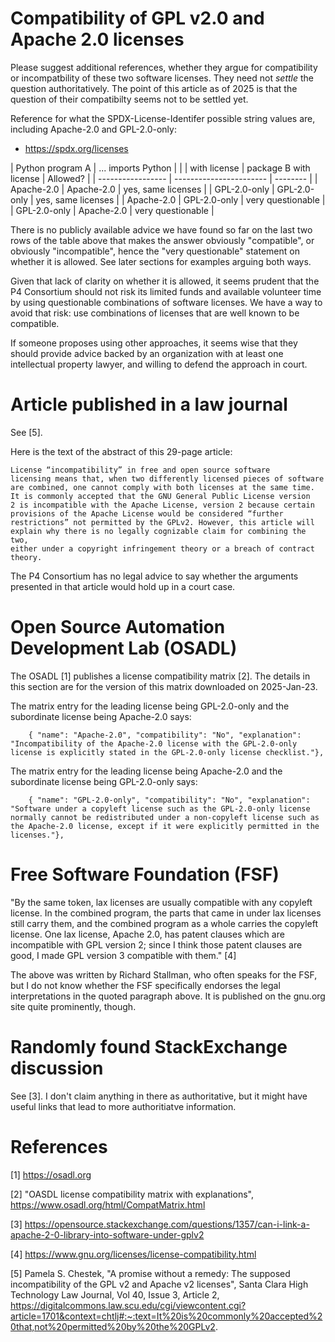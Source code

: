 # Compatibility of GPL v2.0 and Apache 2.0 licenses

Please suggest additional references, whether they argue for
compatibility or incompatbility of these two software licenses.  They
need not _settle_ the question authoritatively.  The point of this
article as of 2025 is that the question of their compatibilty seems
not to be settled yet.

Reference for what the SPDX-License-Identifer possible string values
are, including Apache-2.0 and GPL-2.0-only:

+ https://spdx.org/licenses

| Python program A  |  ... imports Python     |          |
| with license      |  package B with license | Allowed? |
| ----------------- | ----------------------- | -------- |
| Apache-2.0        | Apache-2.0              | yes, same licenses |
| GPL-2.0-only      | GPL-2.0-only            | yes, same licenses |
| Apache-2.0        | GPL-2.0-only            | very questionable |
| GPL-2.0-only      | Apache-2.0              | very questionable |

There is no publicly available advice we have found so far on the last
two rows of the table above that makes the answer obviously
"compatible", or obviously "incompatible", hence the "very
questionable" statement on whether it is allowed.  See later sections
for examples arguing both ways.

Given that lack of clarity on whether it is allowed, it seems prudent
that the P4 Consortium should not risk its limited funds and available
volunteer time by using questionable combinations of software
licenses.  We have a way to avoid that risk: use combinations of
licenses that are well known to be compatible.

If someone proposes using other approaches, it seems wise that they
should provide advice backed by an organization with at least one
intellectual property lawyer, and willing to defend the approach in
court.


# Article published in a law journal

See [5].

Here is the text of the abstract of this 29-page article:

    License “incompatibility” in free and open source software
    licensing means that, when two differently licensed pieces of software
    are combined, one cannot comply with both licenses at the same time.
    It is commonly accepted that the GNU General Public License version
    2 is incompatible with the Apache License, version 2 because certain
    provisions of the Apache License would be considered “further
    restrictions” not permitted by the GPLv2. However, this article will
    explain why there is no legally cognizable claim for combining the two,
    either under a copyright infringement theory or a breach of contract
    theory.

The P4 Consortium has no legal advice to say whether the arguments
presented in that article would hold up in a court case.


# Open Source Automation Development Lab (OSADL)

The OSADL [1] publishes a license compatibility matrix [2].  The
details in this section are for the version of this matrix downloaded
on 2025-Jan-23.

The matrix entry for the leading license being GPL-2.0-only and the
subordinate license being Apache-2.0 says:
```
    { "name": "Apache-2.0", "compatibility": "No", "explanation": "Incompatibility of the Apache-2.0 license with the GPL-2.0-only license is explicitly stated in the GPL-2.0-only license checklist."},
```

The matrix entry for the leading license being Apache-2.0 and the
subordinate license being GPL-2.0-only says:
```
    { "name": "GPL-2.0-only", "compatibility": "No", "explanation": "Software under a copyleft license such as the GPL-2.0-only license normally cannot be redistributed under a non-copyleft license such as the Apache-2.0 license, except if it were explicitly permitted in the licenses."},
```


# Free Software Foundation (FSF)

"By the same token, lax licenses are usually compatible with any
copyleft license. In the combined program, the parts that came in
under lax licenses still carry them, and the combined program as a
whole carries the copyleft license. One lax license, Apache 2.0, has
patent clauses which are incompatible with GPL version 2; since I
think those patent clauses are good, I made GPL version 3 compatible
with them." [4]

The above was written by Richard Stallman, who often speaks for the
FSF, but I do not know whether the FSF specifically endorses the legal
interpretations in the quoted paragraph above.  It is published on the
gnu.org site quite prominently, though.


# Randomly found StackExchange discussion

See [3].  I don't claim anything in there as authoritative, but it
might have useful links that lead to more authoritiatve information.


# References

[1] https://osadl.org

[2] "OASDL license compatibility matrix with explanations",
    https://www.osadl.org/html/CompatMatrix.html

[3] https://opensource.stackexchange.com/questions/1357/can-i-link-a-apache-2-0-library-into-software-under-gplv2

[4] https://www.gnu.org/licenses/license-compatibility.html

[5] Pamela S. Chestek, "A promise without a remedy: The supposed
    incompatibility of the GPL v2 and Apache v2 licenses", Santa Clara
    High Technology Law Journal, Vol 40, Issue 3, Article 2,
    https://digitalcommons.law.scu.edu/cgi/viewcontent.cgi?article=1701&context=chtlj#:~:text=It%20is%20commonly%20accepted%20that,not%20permitted%20by%20the%20GPLv2.
